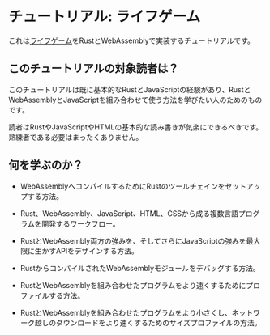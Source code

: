 # チュートリアル: ライフゲーム

<!-- # Tutorial: Conway's Game of Life -->

これは[ライフゲーム][gol]をRustとWebAssemblyで実装するチュートリアルです。

<!-- This is a tutorial that implements [Conway's Game of Life][gol] in Rust and
WebAssembly. -->

[gol]: https://ja.wikipedia.org/wiki/%E3%83%A9%E3%82%A4%E3%83%95%E3%82%B2%E3%83%BC%E3%83%A0

## このチュートリアルの対象読者は？

<!-- ## Who is this tutorial for? -->

このチュートリアルは既に基本的なRustとJavaScriptの経験があり、RustとWebAssemblyとJavaScriptを組み合わせて使う方法を学びたい人のためのものです。

<!-- This tutorial is for anyone who already has basic Rust and JavaScript
experience, and wants to learn how to use Rust, WebAssembly, and JavaScript
together. -->

読者はRustやJavaScriptやHTMLの基本的な読み書きが気楽にできるべきです。熟練者である必要はまったくありません。

<!-- You should be comfortable reading and writing basic Rust, JavaScript, and
HTML. You definitely do not need to be an expert. -->

## 何を学ぶのか？

<!-- ## What will I learn? -->

* WebAssemblyへコンパイルするためにRustのツールチェインをセットアップする方法。

<!-- * How to set up a Rust toolchain for compiling to WebAssembly. -->

* Rust、WebAssembly、JavaScript、HTML、CSSから成る複数言語プログラムを開発するワークフロー。

<!-- * A workflow for developing polyglot programs made from Rust, WebAssembly,
  JavaScript, HTML, and CSS. -->

* RustとWebAssembly両方の強みを、そしてさらにJavaScriptの強みを最大限に生かすAPIをデザインする方法。

<!-- * How to design APIs to take maximum advantage of both Rust and WebAssembly's
  strengths and also JavaScript's strengths. -->

* RustからコンパイルされたWebAssemblyモジュールをデバッグする方法。

<!-- * How to debug WebAssembly modules compiled from Rust. -->

* RustとWebAssemblyを組み合わせたプログラムをより速くするためにプロファイルする方法。

<!-- * How to time profile Rust and WebAssembly programs to make them faster. -->

* RustとWebAssemblyを組み合わせたプログラムをより小さくし、ネットワーク越しのダウンロードをより速くするためのサイズプロファイルの方法。

<!-- * How to size profile Rust and WebAssembly programs to make `.wasm` binaries
  smaller and faster to download over the network. -->
